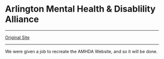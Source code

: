 # Arlington Mental Health & Disablility Alliance
***
<a href="http://amhda.org/index.html">Original Site</a>
***
We were given a job to recreate the AMHDA Website, and so it will be done.
